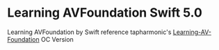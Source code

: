 # Learning AVFoundation Swift 5.0
Learning AVFoundation by Swift reference tapharmonic's [Learning-AV-Foundation](https://github.com/tapharmonic/Learning-AV-Foundation) OC Version

